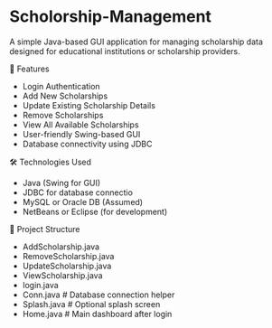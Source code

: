 # Scholorship-Management

A simple Java-based GUI application for managing scholarship data designed for educational institutions or scholarship providers.


🚀 Features
 
- Login Authentication
- Add New Scholarships
- Update Existing Scholarship Details
- Remove Scholarships
- View All Available Scholarships
- User-friendly Swing-based GUI
- Database connectivity using JDBC


🛠️ Technologies Used

- Java (Swing for GUI)
- JDBC for database connectio
- MySQL or Oracle DB (Assumed)
- NetBeans or Eclipse (for development)

📂 Project Structure

- AddScholarship.java
- RemoveScholarship.java
- UpdateScholarship.java
- ViewScholarship.java
- login.java
- Conn.java # Database connection helper
- Splash.java # Optional splash screen
- Home.java # Main dashboard after login


